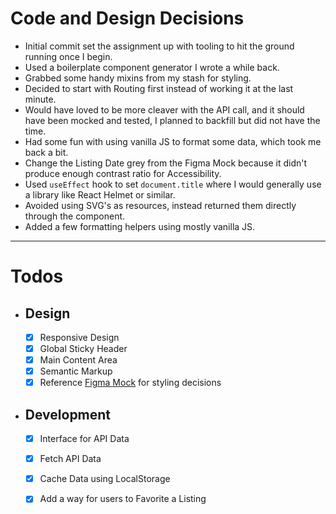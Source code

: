 

# Code and Design Decisions

- Initial commit set the assignment up with tooling to hit the ground running once I begin.
- Used a boilerplate component generator I wrote a while back.
- Grabbed some handy mixins from my stash for styling.
- Decided to start with Routing first instead of working it at the last minute.
- Would have loved to be more cleaver with the API call, and it should have been mocked and tested, I planned to backfill but did not have the time.
- Had some fun with using vanilla JS to format some data, which took me back a bit.
- Change the Listing Date grey from the Figma Mock because it didn't produce enough contrast ratio for Accessibility.
- Used `useEffect` hook to set `document.title` where I would generally use a library like React Helmet or similar.
- Avoided using SVG's as resources, instead returned them directly through the component.
- Added a few formatting helpers using mostly vanilla JS.

---
# Todos
- ## Design
  - [x] Responsive Design
  - [x] Global Sticky Header
  - [x] Main Content Area
  - [x] Semantic Markup
  - [x] Reference [Figma Mock](https://www.figma.com/file/YZyIbis7fMsKnE2KaRlhYc/Sample-Project-Engineering?node-id=0%3A1) for styling decisions
- ## Development
  - [x] Interface for API Data
  - [x] Fetch API Data
  - [x] Cache Data using LocalStorage
  - [x] Add a way for users to Favorite a Listing


